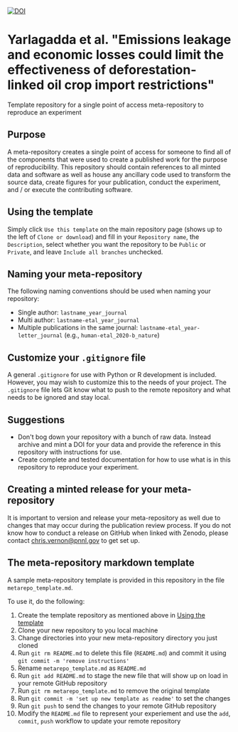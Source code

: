 [![DOI](https://zenodo.org/badge/265119113.svg)](https://zenodo.org/badge/latestdoi/265119113)

# Yarlagadda et al. "Emissions leakage and economic losses could limit the effectiveness of deforestation-linked oil crop import restrictions"
Template repository for a single point of access meta-repository to reproduce an experiment

## Purpose
A meta-repository creates a single point of access for someone to find all of the components that were used to create a published work for the purpose of reproducibility.  This repository should contain references to all minted data and software as well as house any ancillary code used to transform the source data, create figures for your publication, conduct the experiment, and / or execute the contributing software.

## Using the template
Simply click `Use this template` on the main repository page (shows up to the left of `Clone or download`) and fill in your `Repository name`, the `Description`, select whether you want the repository to be `Public` or `Private`, and leave `Include all branches` unchecked.

## Naming your meta-repository
The following naming conventions should be used when naming your repository:  
- Single author:  `lastname_year_journal`
- Multi author:  `lastname-etal_year_journal`
- Multiple publications in the same journal:  `lastname-etal_year-letter_journal` (e.g., `human-etal_2020-b_nature`)

## Customize your `.gitignore` file
A general `.gitignore` for use with Python or R development is included.  However, you may wish to customize this to the needs of your project.  The `.gitignore` file lets Git know what to push to the remote repository and what needs to be ignored and stay local.

## Suggestions
- Don't bog down your repository with a bunch of raw data.  Instead archive and mint a DOI for your data and provide the reference in this repository with instructions for use.
- Create complete and tested documentation for how to use what is in this repository to reproduce your experiment.

## Creating a minted release for your meta-repository
It is important to version and release your meta-repository as well due to changes that may occur during the publication review process.  If you do not know how to conduct a release on GitHub when linked with Zenodo, please contact chris.vernon@pnnl.gov to get set up.  

## The meta-repository markdown template
A sample meta-repository template is provided in this repository in the file `metarepo_template.md`.  

To use it, do the following:
1. Create the template repository as mentioned above in [Using the template](#using-the-template)
2. Clone your new repository to you local machine
3. Change directories into your new meta-repository directory you just cloned
4. Run `git rm README.md` to delete this file (`README.md`) and commit it using `git commit -m 'remove instructions'`
5. Rename `metarepo_template.md` as `README.md`
6. Run `git add README.md` to stage the new file that will show up on load in your remote GitHub repository
7. Run `git rm metarepo_template.md` to remove the original template
8. Run `git commit -m 'set up new template as readme'` to set the changes
9. Run `git push` to send the changes to your remote GitHub repository
10. Modify the `README.md` file to represent your experiement and use the `add`, `commit`, `push` workflow to update your remote repository
